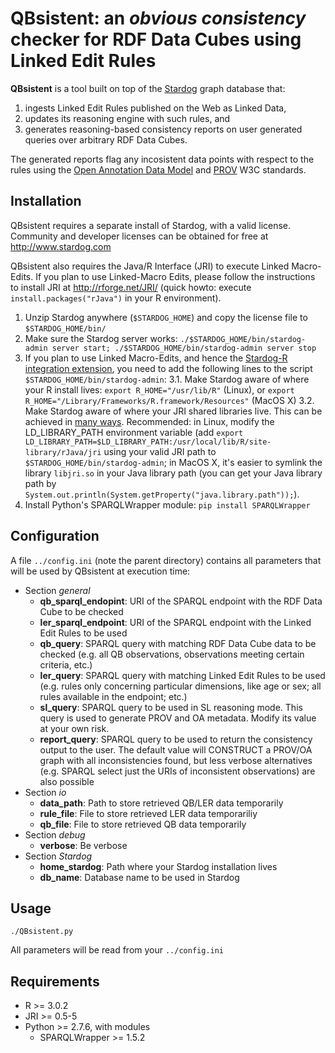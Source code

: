 # QBsistent: an *obvious consistency* checker for RDF Data Cubes using Linked Edit Rules

**QBsistent** is a tool built on top of the [Stardog](http://www.stardog.com/) graph database that:

1. ingests Linked Edit Rules published on the Web as Linked Data,
2. updates its reasoning engine with such rules, and
3. generates reasoning-based consistency reports on user generated queries over arbitrary RDF Data Cubes.

The generated reports flag any incosistent data points with respect to the rules using the [Open Annotation Data Model](http://www.openannotation.org/spec/core/) and [PROV](http://www.w3.org/TR/prov-primer/) W3C standards.

## Installation

QBsistent requires a separate install of Stardog, with a valid license. Community and developer licenses can be obtained for free at http://www.stardog.com

QBsistent also requires the Java/R Interface (JRI) to execute Linked Macro-Edits. If you plan to use Linked-Macro Edits, please follow the instructions to install JRI at http://rforge.net/JRI/ (quick howto: execute `install.packages("rJava")` in your R environment).

1. Unzip Stardog anywhere (`$STARDOG_HOME`) and copy the license file to `$STARDOG_HOME/bin/`
2. Make sure the Stardog server works: `./$STARDOG_HOME/bin/stardog-admin server start; ./$STARDOG_HOME/bin/stardog-admin server stop`
3. If you plan to use Linked Macro-Edits, and hence the [Stardog-R integration extension](https://github.com/albertmeronyo/stardog-r), you need to add the following lines to the script `$STARDOG_HOME/bin/stardog-admin`:
   3.1. Make Stardog aware of where your R install lives: `export R_HOME="/usr/lib/R"` (Linux), or `export R_HOME="/Library/Frameworks/R.framework/Resources"` (MacOS X)
   3.2. Make Stardog aware of where your JRI shared libraries live. This can be achieved in [many ways](http://www.chilkatsoft.com/java-loadLibrary-MacOSX.asp). Recommended: in Linux, modify the LD_LIBRARY_PATH environment variable (add `export LD_LIBRARY_PATH=$LD_LIBRARY_PATH:/usr/local/lib/R/site-library/rJava/jri` using your valid JRI path to `$STARDOG_HOME/bin/stardog-admin`; in MacOS X, it's easier to symlink the library `libjri.so` in your Java library path (you can get your Java library path by `System.out.println(System.getProperty("java.library.path"));`).
4. Install Python's SPARQLWrapper module: `pip install SPARQLWrapper`

## Configuration

A file `../config.ini` (note the parent directory) contains all parameters that will be used by QBsistent at execution time:

- Section *general*
  - **qb_sparql_endopint**: URI of the SPARQL endpoint with the RDF Data Cube to be checked
  - **ler_sparql_endpoint**: URI of the SPARQL endpoint with the Linked Edit Rules to be used
  - **qb_query**: SPARQL query with matching RDF Data Cube data to be checked (e.g. all QB observations, observations meeting certain criteria, etc.)
  - **ler_query**: SPARQL query with matching Linked Edit Rules to be used (e.g. rules only concerning particular dimensions, like age or sex; all rules available in the endpoint; etc.)
  - **sl_query**: SPARQL query to be used in SL reasoning mode. This query is used to generate PROV and OA metadata. Modify its value at your own risk.
  - **report_query**: SPARQL query to be used to return the consistency output to the user. The default value will CONSTRUCT a PROV/OA graph with all inconsistencies found, but less verbose alternatives (e.g. SPARQL select just the URIs of inconsistent observations) are also possible
- Section *io*
  - **data_path**: Path to store retrieved QB/LER data temporarily
  - **rule_file**: File to store retrieved LER data temporariliy
  - **qb_file**: File to store retrieved QB data temporarily
- Section *debug*
  - **verbose**: Be verbose
- Section *Stardog*
  - **home_stardog**: Path where your Stardog installation lives
  - **db_name**: Database name to be used in Stardog

## Usage

`./QBsistent.py`

All parameters will be read from your `../config.ini`

## Requirements

- R >= 3.0.2
- JRI >= 0.5-5
- Python >= 2.7.6, with modules
  - SPARQLWrapper >= 1.5.2


